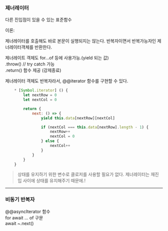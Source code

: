 ### 제너레이터

다른 진입점이 있을 수 있는 표준함수

이론:

제너레이터를 호출해도 바로 본문이 실행되지는 않는다.
반복자이면서 반복가능자인 제너레이터객체를 반환한다.

제너레이트 객체도 for...of 등에 사용가능.(yield 되는 값)  
.throw() // try catch 가능  
.return() 함수 제공 (강제종료)

제너레이터 객체도 반복자라서,
@@iterator 함수를 구현할 수 있다.

```js
    * [Symbol.iterator] () {
        let nextRow = 0
        let nextCol = 0

        return {
            next: () => {
                yield this.data[nextRow][nextCol]

                if (nextCol === this.data[nextRow].length - 1) {
                    nextRow++
                    nextCol = 0
                } else {
                    nextCol++
                }
            }
        }
    }
```

> 상태를 유지하기 위한 변수로 클로저를 사용할 필요가 없다.
제너레이터는 재진입 사이에 상태를 유지해주기 때문에.!

---

### 비동기 반복자

@@asyncIterator 함수  
for await ... of 구문  
await ~.next()

